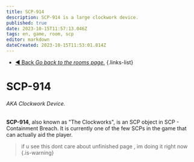 ```yaml
---
title: SCP-914
description: SCP-914 is a large clockwork device.
published: true
date: 2023-10-15T11:57:13.046Z
tags: en, game, room, scp
editor: markdown
dateCreated: 2023-10-15T11:53:01.814Z
---
```


- [:arrow_backward: Back *Go back to the rooms page.*](/en/game/rooms)
{.links-list}
# SCP-914
###### AKA Clockwork Device.
**SCP-914**, also known as "The Clockworks", is an SCP object in SCP - Containment Breach. It is currently one of the few SCPs in the game that can actually aid the player.

> if u see this dont care about unfinished page , im doing it right now
{.is-warning}

